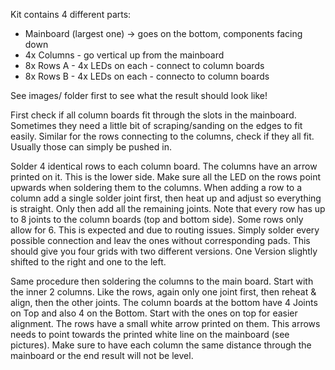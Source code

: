 Kit contains 4 different parts:
 - Mainboard (largest one) -> goes on the bottom, components facing down
 - 4x Columns - go vertical up from the mainboard
 - 8x Rows A - 4x LEDs on each - connect to column boards
 - 8x Rows B - 4x LEDs on each - connecto to column boards

See images/ folder first to see what the result should look like!

First check if all column boards fit through the slots in the mainboard. Sometimes they need a little bit of scraping/sanding on the edges to fit easily.
Similar for the rows connecting to the columns, check if they all fit. Usually those can simply be pushed in.

Solder 4 identical rows to each column board. The columns have an arrow printed on it. This is the lower side. Make sure all the LED on the rows point upwards when soldering them to the columns.
When adding a row to a column add a single solder joint first, then heat up and adjust so everything is straight. Only then add all the remaining joints.
Note that every row has up to 8 joints to the column boards (top and bottom side). Some rows only allow for 6. This is expected and due to routing issues.
Simply solder every possible connection and leav the ones without corresponding pads.
This should give you four grids with two different versions. One Version slightly shifted to the right and one to the left.

Same procedure then soldering the columns to the main board. Start with the inner 2 columns. Like the rows, again only one joint first, then reheat & align, then the other joints.
The column boards at the bottom have 4 Joints on Top and also 4 on the Bottom. Start with the ones on top for easier alignment.
The rows have a small white arrow printed on them. This arrows needs to point towards the printed white line on the mainboard (see pictures).
Make sure to have each column the same distance through the mainboard or the end result will not be level.